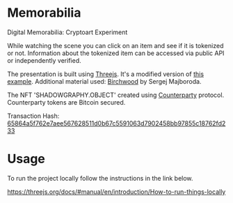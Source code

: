 # Memorabilia
Digital Memorabilia: Cryptoart Experiment

While watching the scene you can click on an item and see if it is tokenized or not. Information about the tokenized item can be accessed via public API or independently verified. 

The presentation is built using [Threejs](https://github.com/mrdoob/three.js/). It's a modified version of [this example](https://threejs.org/examples/webgl_materials_cubemap_dynamic.html). Additional material used: [Birchwood](https://hdrihaven.com/hdri/?c=sunrise-sunset&h=birchwood) by Sergej Majboroda.

The NFT 'SHADOWGRAPHY.OBJECT' created using [Counterparty](https://github.com/CounterpartyXCP) protocol. 
Counterparty tokens are Bitcoin secured. 

Transaction Hash: [65864a5f762e7aee567628511d0b67c5591063d7902458bb97855c18762fd233](https://xchain.io/tx/1550384)

# Usage
To run the project locally follow the instructions in the link below.

https://threejs.org/docs/#manual/en/introduction/How-to-run-things-locally
